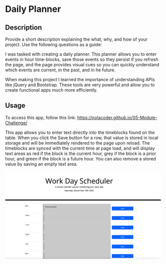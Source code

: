 # Daily Planner

## Description

Provide a short description explaining the what, why, and how of your project. Use the following questions as a guide:

I was tasked with creating a daily planner. This planner allows you to enter events in hour time-blocks, save those events so they persist if you refresh the page, and the page provides visual cues so you can quickly understand which events are current, in the past, and in he future. 

When making this project I learned the importance of understanding APIs like jQuery and Bootstrap. These tools are very powerful and allow you to create functional apps much more efficiently.

## Usage

To access this app, follow this link: https://nolacoder.github.io/05-Module-Challenge/

This app allows you to enter text directly into the timeblocks found on the table. When you click the Save button for a row, that value is stored in local storage and will be immediately rendered to the page upon reload. The timeblocks are synced with the current time at page load, and will display text areas as red if the block is the current hour, grey if the block is a prior hour, and green if the block is a future hour. You can also remove a stored value by saving an empty text area.

![Screenshot of Daily Planner app](./Assets/images/Module%205%20screenshot.png)
